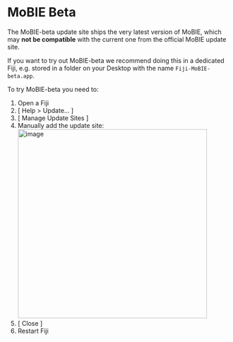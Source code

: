 # MoBIE Beta

The MoBIE-beta update site ships the very latest version of MoBIE, which may **not be compatible** with the current one from the official MoBIE update site.

If you want to try out MoBIE-beta we recommend doing this in a dedicated Fiji, e.g. stored in a folder on your Desktop with the name `Fiji-MoBIE-beta.app`.

To try MoBIE-beta you need to:

1. Open a Fiji
2. [ Help > Update... ]
3. [ Manage Update Sites ]
4. Manually add the update site: <img width="428" alt="image" src="https://user-images.githubusercontent.com/2157566/115389059-e9a95d80-a1dc-11eb-8e4e-8238f0e038e0.png">
5. [ Close ]
6. Restart Fiji


